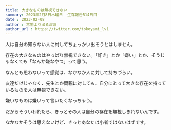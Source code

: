 ```yaml
---
title: 大きなものは無視できない
summary: 2023年2月8日木曜日 -生存報告514日目-
date : 2023-02-08
author : 常闇より出る深淵
author_url : https://twitter.com/tokoyami_lv1
---
```


人は自分の知らない人に対してちょっかい出そうとはしません。

存在の大きなものはやっぱり無視できない。「好き」とか「嫌い」とか、そうじゃなくても「なんか嫌なやつ」って思う。

なんとも思わないって感覚は、なかなか人に対して持ちづらい。

友達だけじゃなく、先生とか両親に対しても、自分にとって大きな存在を持っているものを人は無視できない。

嫌いなものは嫌いって言いたくなっちゃう。

だからそういわれたら、きっとその人は自分の存在を無視しきれないんです。

なかなかそうは思えないけど、きっとあなたは小者ではないはずです。